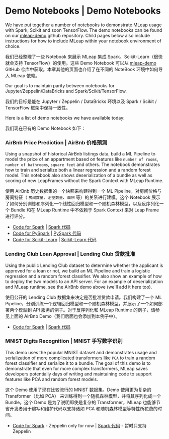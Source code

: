 # Demo Notebooks | Demo Notebooks

We have put together a number of notebooks to demonstrate MLeap usage with Spark, Scikit and soon TensorFlow. The demo notebooks can be found on our [mleap-demo](https://github.com/combust/mleap-demo) github repository. Child pages below also include instructions for how to include MLeap within your notebook environment of choice.

我们已经整理了一些 Notebook 来展示 MLeap 集成 Spark、Scikit-Learn（很快就会支持 TensorFlow）的使用。这些 Demo Notebook 可以从 [mleap-demo](https://github.com/combust/mleap-demo) GitHub 仓库中获取。本章其他的页面也介绍了在不同的 NoteBook 环境中如何导入 MLeap 依赖。

Our goal is to maintain parity between notebooks for Jupyter/Zeppelin/DataBricks and Spark/Scikit/TensorFlow. 

我们的目标是能在 Jupyter / Zeppelin / DataBricks 环境以及 Spark / Scikit / TensorFlow 框架中保持一致性。

Here is a list of demo notebooks we have available today:

我们现在已有的 Demo Notebook 如下：

### AirBnb Price Prediction | AirBnb 价格预测

Using a snapshot of historical AirBnb listings data, build a ML Pipeline to model the price of an appartment based on features like `number of rooms`, `number of bathrooms`, `square feet` and others. The notebook demonstrates how to train and serialize both a linear regression and a random forest model. This notebook also shows deserialization of a bundle as well as scoring of new LeapFrames without the Spark Context with MLeap Runtime.

使用 AirBnb 历史数据集的一个快照来构建得到一个 ML Pipeline，对房间价格与房间特征（ `房间数量`、`浴室数量`、`面积` 等）的关系进行建模。这个 Notebook 展示了如何分别训练和序列化一个线性回归模型和一个随机森林模型，以及反序列化一个 Bundle 和在 MLeap Runtime 中不依赖于 Spark Context 来对 Leap Frame 进行评分。

* [Code for Spark](https://github.com/combust/mleap-demo/blob/master/notebooks/airbnb-price-regression.ipynb) | [Spark 代码](https://github.com/combust/mleap-demo/blob/master/notebooks/airbnb-price-regression.ipynb) 
* [Code for PySpark](https://github.com/combust/mleap-demo/blob/master/notebooks/PySpark%20-%20AirBnb.ipynb) | [PySpark 代码](https://github.com/combust/mleap-demo/blob/master/notebooks/PySpark%20-%20AirBnb.ipynb)
* [Code for Scikit-Learn](https://github.com/combust/mleap-demo/blob/master/notebooks/airbnb-price-regression-scikit.ipynb) | [Scikit-Learn 代码](https://github.com/combust/mleap-demo/blob/master/notebooks/airbnb-price-regression-scikit.ipynb)


### Lending Club Loan Approval | Lending Club 贷款批准

Using the public Lending Club dataset to determine whether the applicant is approved for a loan or not, we build an ML Pipeline and train a logistic regression and a random forest classifier. We also show an example of how to deploy the two models to an API server. For an example of deserialization and MLeap runtime, see the AirBnb demo above (we'll add it here too).

使用公开的 Lending Club 数据集来决定是否批准贷款申请。我们构建了一个 ML Pipeline，分别训练一个逻辑回归模型和一个随机森林模型，并展示了一个如何部署两个模型到 API 服务的例子。对于反序列化和 MLeap Runtime 的例子，请参见上面的 AirBnb Demo（我们后面也会添加到本例子中）。

* [Code for Spark](https://github.com/combust/mleap-demo/blob/master/notebooks/lending-club-classifier-demo.ipynb) | [Spark 代码](https://github.com/combust/mleap-demo/blob/master/notebooks/lending-club-classifier-demo.ipynb) 


### MNIST Digits Recognition | MNIST 手写数字识别

This demo uses the popular MNIST dataset and demonstrates usage and serialization of more complicated transformers like `PCA` to train a random forest classifier and serialize it to a bundle. The goal of this demo is to demonstrate that even for more complex transformers, MLeap saves developers potentially days of writing and maintaining code to support features like PCA and random forest models.

这个 Demo 使用了现在比较流行的 MNIST 数据集。Demo 使用更为复杂的 Transformer（比如 PCA） 来训练得到一个随机森林模型，并将其序列化成一个 Bundle。这个 Demo 是为了说明即使是复杂的 Transformer，MLeap 也能够节省开发者用于编写和维护代码以支持诸如 PCA 和随机森林模型等特性所花费的时间。

* [Code for Spark](https://github.com/combust/mleap-demo/blob/master/zeppelin/mnist-mleap-demo-code.json) - Zeppelin only for now | [Spark 代码](https://github.com/combust/mleap-demo/blob/master/zeppelin/mnist-mleap-demo-code.json) - 暂时只支持 Zeppelin